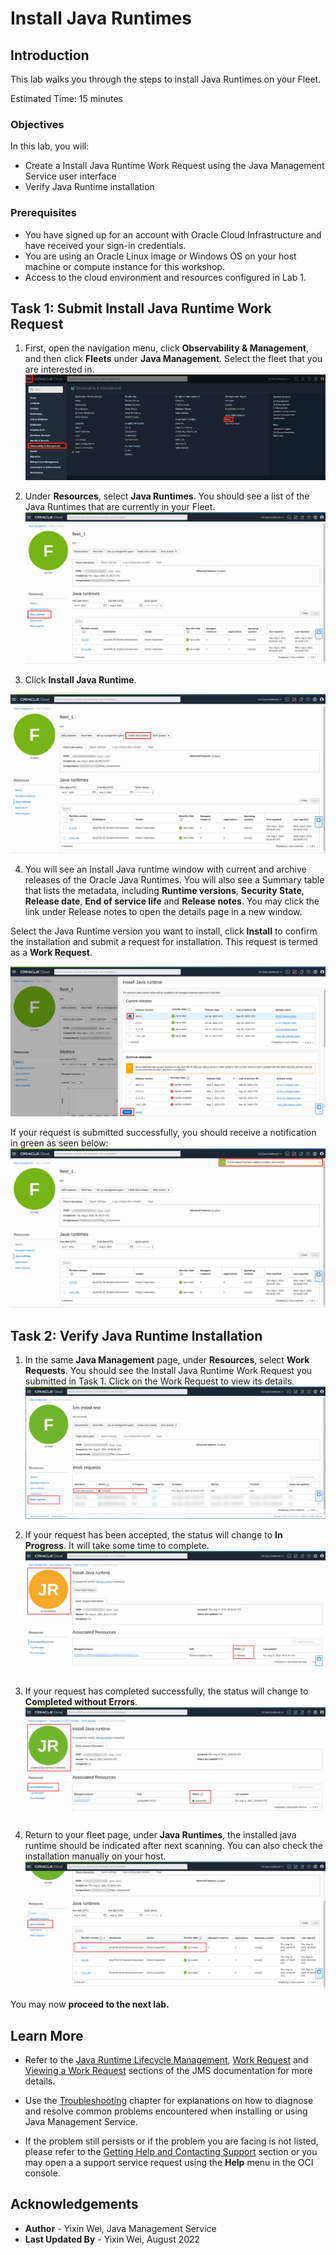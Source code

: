 # Install Java Runtimes

## Introduction

This lab walks you through the steps to install Java Runtimes on your Fleet.

Estimated Time: 15 minutes

### Objectives

In this lab, you will:

* Create a Install Java Runtime Work Request using the Java Management Service user interface
* Verify Java Runtime installation


### Prerequisites

* You have signed up for an account with Oracle Cloud Infrastructure and have received your sign-in credentials.
* You are using an Oracle Linux image or Windows OS on your host machine or compute instance for this workshop.
* Access to the cloud environment and resources configured in Lab 1.

## Task 1: Submit Install Java Runtime Work Request

1. First, open the navigation menu, click **Observability & Management**, and then click **Fleets** under **Java Management**. Select the fleet that you are interested in.
 ![image of console navigation to java management service](images/console-navigation-jms.png)

2. Under **Resources**, select **Java Runtimes**. You should see a list of the Java Runtimes that are currently in your Fleet.
 ![image of fleet details page](images/fleet-details-page.png)

3. Click **Install Java Runtime**.

  ![image of install java runtime](images/install-java-runtime.png)

4. You will see an Install Java runtime window with current and archive releases of the Oracle Java Runtimes. You will also see a Summary table that lists the metadata, including **Runtime versions**, **Security State**, **Release date**, **End of service life** and **Release notes**. You may click the link under Release notes to open the details page in a new window.

  Select the Java Runtime version you want to install, click **Install** to confirm the installation and submit a request for installation. This request is termed as a **Work Request**.

  ![image of install runtime popup window](images/install-runtime-popup-window.png)

  If your request is submitted successfully, you should receive a notification in green as seen below:
  ![image of submitted install java runtime work request](images/install-java-runtime-work-request-submitted.png)

## Task 2: Verify Java Runtime Installation

1. In the same **Java Management** page, under **Resources**, select **Work Requests**. You should see the Install Java Runtime Work Request you submitted in Task 1. Click on the Work Request to view its details.
 ![image of work request summary page](images/work-request-summary-page.png)


2. If your request has been accepted, the status will change to **In Progress**. It will take some time to complete.
  ![image of pending work request](images/pending-work-request.png)

3. If your request has completed successfully, the status will change to **Completed without Errors**.
  ![image of install completed without errors](images/install-complete-without-errors.png)

4. Return to your fleet page, under **Java Runtimes**, the installed java runtime should be indicated after next scanning. You can also check the installation manually on your host.
  ![image of verify java runtime installation](images/verify-java-runtime-installation.png)


 You may now **proceed to the next lab.**

## Learn More
* Refer to the [Java Runtime Lifecycle Management](https://docs.oracle.com/en-us/iaas/jms/doc/java-runtime-lifecycle-management.html), [Work Request](https://docs.oracle.com/en-us/iaas/jms/doc/getting-started-java-management-service.html#GUID-47C63464-BC0C-4059-B552-ED9F33E77ED3) and [Viewing a Work Request](https://docs.oracle.com/en-us/iaas/jms/doc/fleet-views.html#GUID-F649F0E5-DD54-4DEC-A0F1-942FE3552C93) sections of the JMS documentation for more details.

* Use the [Troubleshooting](https://docs.oracle.com/en-us/iaas/jms/doc/troubleshooting.html#GUID-2D613C72-10F3-4905-A306-4F2673FB1CD3) chapter for explanations on how to diagnose and resolve common problems encountered when installing or using Java Management Service.

* If the problem still persists or if the problem you are facing is not listed, please refer to the [Getting Help and Contacting Support](https://docs.oracle.com/en-us/iaas/Content/GSG/Tasks/contactingsupport.htm) section or you may open a a support service request using the **Help** menu in the OCI console.

## Acknowledgements

* **Author** - Yixin Wei, Java Management Service
* **Last Updated By** - Yixin Wei, August 2022
